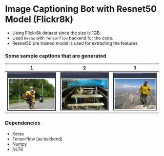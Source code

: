 # Image Captioning Bot with Resnet50 Model (Flickr8k)

- Using Flickr8k dataset since the size is 1GB.
- Used `Keras` with `Tensorflow` backend for the code. 
- Resnet50 pre trained model is used for extracting the features

### Some sample captions that are generated
1       	  | 2		| 	3             
:-------------------------:|:-------------------------:|:------------------------:
![](sample_images/sample1.png)  |  ![](sample_images/sample2.png)		| ![](sample_images/sample3.png) 

### Dependencies
- Keras
- Tensorflow (as backend)
- Numpy
- NLTK